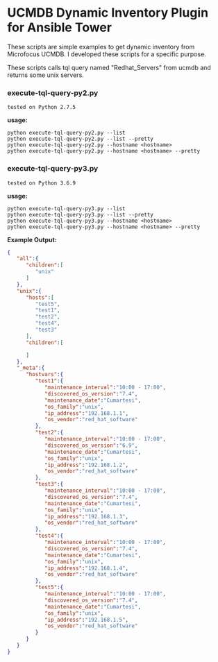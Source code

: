# UCMDB Dynamic Inventory Plugin for Ansible Tower

These scripts are simple examples to get dynamic inventory from Microfocus UCMDB. I developed these scripts for a specific purpose. 

These scripts calls tql query named "Redhat_Servers" from ucmdb and returns some unix servers.

### execute-tql-query-py2.py

`tested on Python 2.7.5`

**usage:** 
    
    python execute-tql-query-py2.py --list
    python execute-tql-query-py2.py --list --pretty
    python execute-tql-query-py2.py --hostname <hostname>
    python execute-tql-query-py2.py --hostname <hostname> --pretty

### execute-tql-query-py3.py

`tested on Python 3.6.9`

**usage:** 
    
    python execute-tql-query-py3.py --list
    python execute-tql-query-py3.py --list --pretty
    python execute-tql-query-py3.py --hostname <hostname>
    python execute-tql-query-py3.py --hostname <hostname> --pretty
    


**Example Output:**
```json
{
   "all":{
      "children":[
         "unix"
      ]
   },
   "unix":{
      "hosts":[
         "test5",
         "test1",
         "test2",
         "test4",
         "test3"
      ],
      "children":[

      ]
   },
   "_meta":{
      "hostvars":{
         "test1":{
            "maintenance_interval":"10:00 - 17:00",
            "discovered_os_version":"7.4",
            "maintenance_date":"Cumartesi",
            "os_family":"unix",
            "ip_address":"192.168.1.1",
            "os_vendor":"red_hat_software"
         },
         "test2":{
            "maintenance_interval":"10:00 - 17:00",
            "discovered_os_version":"6.9",
            "maintenance_date":"Cumartesi",
            "os_family":"unix",
            "ip_address":"192.168.1.2",
            "os_vendor":"red_hat_software"
         },
         "test3":{
            "maintenance_interval":"10:00 - 17:00",
            "discovered_os_version":"7.4",
            "maintenance_date":"Cumartesi",
            "os_family":"unix",
            "ip_address":"192.168.1.3",
            "os_vendor":"red_hat_software"
         },
         "test4":{
            "maintenance_interval":"10:00 - 17:00",
            "discovered_os_version":"7.4",
            "maintenance_date":"Cumartesi",
            "os_family":"unix",
            "ip_address":"192.168.1.4",
            "os_vendor":"red_hat_software"
         },
         "test5":{
            "maintenance_interval":"10:00 - 17:00",
            "discovered_os_version":"7.4",
            "maintenance_date":"Cumartesi",
            "os_family":"unix",
            "ip_address":"192.168.1.5",
            "os_vendor":"red_hat_software"
         }
      }
   }
}
```